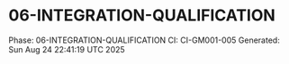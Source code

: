 # 06-INTEGRATION-QUALIFICATION
Phase: 06-INTEGRATION-QUALIFICATION
CI: CI-GM001-005
Generated: Sun Aug 24 22:41:19 UTC 2025
